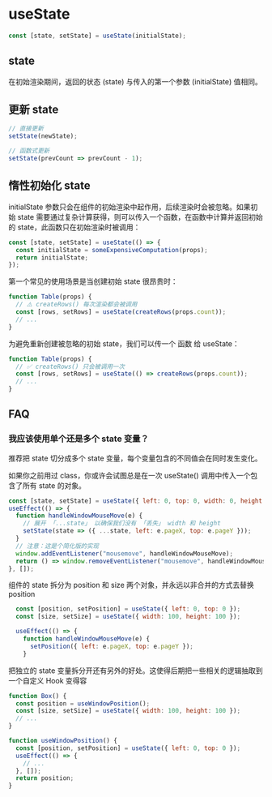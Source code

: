 # useState

```js
const [state, setState] = useState(initialState);
```

## state

在初始渲染期间，返回的状态 (state) 与传入的第一个参数 (initialState) 值相同。

## 更新 state

```js
// 直接更新
setState(newState);

// 函数式更新
setState(prevCount => prevCount - 1);
```

## 惰性初始化 state

initialState 参数只会在组件的初始渲染中起作用，后续渲染时会被忽略。如果初始 state 需要通过复杂计算获得，则可以传入一个函数，在函数中计算并返回初始的 state，此函数只在初始渲染时被调用：

```js
const [state, setState] = useState(() => {
  const initialState = someExpensiveComputation(props);
  return initialState;
});
```

第一个常见的使用场景是当创建初始 state 很昂贵时：

```js
function Table(props) {
  // ⚠️ createRows() 每次渲染都会被调用
  const [rows, setRows] = useState(createRows(props.count));
  // ...
}
```

为避免重新创建被忽略的初始 state，我们可以传一个 函数 给 useState：

```js
function Table(props) {
  // ✅ createRows() 只会被调用一次
  const [rows, setRows] = useState(() => createRows(props.count));
  // ...
}
```

## FAQ

### 我应该使用单个还是多个 state 变量？

推荐把 state 切分成多个 state 变量，每个变量包含的不同值会在同时发生变化。

如果你之前用过 class，你或许会试图总是在一次 useState() 调用中传入一个包含了所有 state 的对象。

```js
const [state, setState] = useState({ left: 0, top: 0, width: 0, height: 0 });
useEffect(() => {
  function handleWindowMouseMove(e) {
    // 展开 「...state」 以确保我们没有 「丢失」 width 和 height
    setState(state => ({ ...state, left: e.pageX, top: e.pageY }));
  }
  // 注意：这是个简化版的实现
  window.addEventListener("mousemove", handleWindowMouseMove);
  return () => window.removeEventListener("mousemove", handleWindowMouseMove);
}, []);
```

组件的 state 拆分为 position 和 size 两个对象，并永远以非合并的方式去替换 position

```js
  const [position, setPosition] = useState({ left: 0, top: 0 });
  const [size, setSize] = useState({ width: 100, height: 100 });

  useEffect(() => {
    function handleWindowMouseMove(e) {
      setPosition({ left: e.pageX, top: e.pageY });
    }
```

把独立的 state 变量拆分开还有另外的好处。这使得后期把一些相关的逻辑抽取到一个自定义 Hook 变得容

```js
function Box() {
  const position = useWindowPosition();
  const [size, setSize] = useState({ width: 100, height: 100 });
  // ...
}

function useWindowPosition() {
  const [position, setPosition] = useState({ left: 0, top: 0 });
  useEffect(() => {
    // ...
  }, []);
  return position;
}
```

